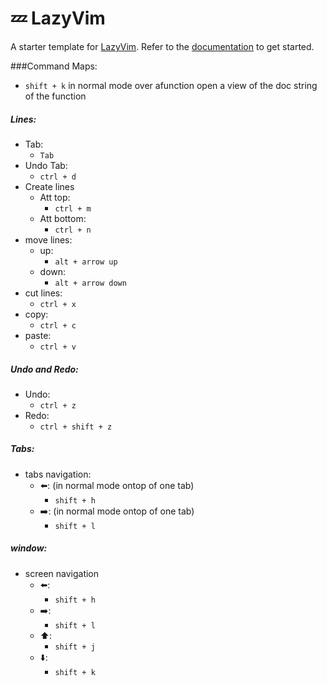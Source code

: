 # 💤 LazyVim

A starter template for [LazyVim](https://github.com/LazyVim/LazyVim).
Refer to the [documentation](https://lazyvim.github.io/installation) to get started.

###Command Maps:

- `shift + k` in normal mode over  afunction open a view of the doc string of the function

##### Lines:
- Tab:
  - `Tab`
- Undo Tab:
  - `ctrl + d`
- Create lines
  - Att top:
    - `ctrl + m`
  - Att bottom:
    - `ctrl + n`
- move lines:
  - up:
    - `alt + arrow up`
  - down:
    - `alt + arrow down`
- cut lines:
  - `ctrl + x`
- copy:
  - `ctrl + c`
- paste:
  - `ctrl + v`
  
##### Undo and Redo:
- Undo:
  - `ctrl + z`
- Redo:
  - `ctrl + shift + z`

##### Tabs:
- tabs navigation:
  - ⬅️: (in normal mode ontop of one tab)
    - `shift + h`
  - ➡️: (in normal mode ontop of one tab)
    - `shift + l`   


##### window:
- screen navigation
  - ⬅️:
    - `shift + h`
  - ➡️:
    - `shift + l`
  - ⬆️:
    - `shift + j`
  - ⬇️:
    - `shift + k`   

